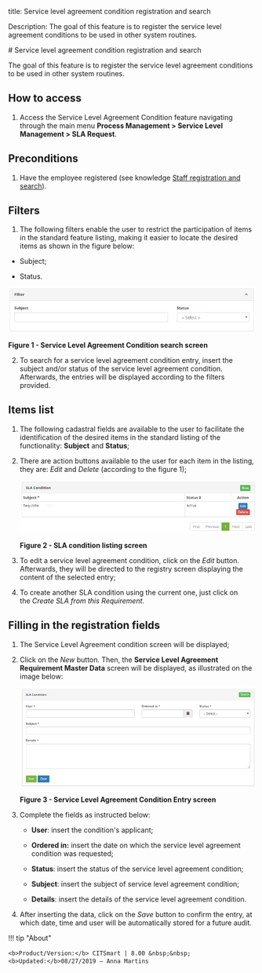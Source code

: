 title: Service level agreement condition registration and search

Description: The goal of this feature is to register the service level agreement
conditions to be used in other system routines.

\# Service level agreement condition registration and search

The goal of this feature is to register the service level agreement conditions
to be used in other system routines.

How to access
-------------

1.  Access the Service Level Agreement Condition feature navigating through
    the main menu **Process Management > Service Level
    Management > SLA Request**.

Preconditions
-------------

1.  Have the employee registered (see knowledge [Staff registration and
    search][1]).

Filters
-------

1.  The following filters enable the user to restrict the participation of items
    in the standard feature listing, making it easier to locate the desired
    items as shown in the figure below:

   -   Subject;

   -   Status.

   ![figura](images/sla-requiriment-1.png)
   
   **Figure 1 - Service Level Agreement Condition search screen**

2.  To search for a service level agreement condition entry, insert the subject
    and/or status of the service level agreement condition. Afterwards, the
    entries will be displayed according to the filters provided.

Items list
----------

1.  The following cadastral fields are available to the user to facilitate the
    identification of the desired items in the standard listing of the
    functionality: **Subject** and **Status**;

2.  There are action buttons available to the user for each item in the listing,
    they are: *Edit* and *Delete* (according to the figure 1);

    ![figura](images/sla-requiriment-2.png)

    **Figure 2 - SLA condition listing screen**

3.  To edit a service level agreement condition, click on the *Edit* button.
    Afterwards, they will be directed to the registry screen displaying the
    content of the selected entry;

4.  To create another SLA condition using the current one, just click on
    the *Create SLA from this Requirement*.

Filling in the registration fields
----------------------------------

1.  The Service Level Agreement condition screen will be displayed;

2.  Click on the *New* button. Then, the **Service Level Agreement Requirement
    Master Data** screen will be displayed, as illustrated on the image below:

    ![figura](images/sla-requiriment-3.png)
    
    **Figure 3 - Service Level Agreement Condition Entry screen**

3.  Complete the fields as instructed below:

    -   **User**: insert the condition's applicant;

    -   **Ordered in:** insert the date on which the service level agreement
        condition was requested;

    -   **Status**: insert the status of the service level agreement condition;

    -   **Subject**: insert the subject of service level agreement condition;

    -   **Details**: insert the details of the service level agreement
        condition.

4.  After inserting the data, click on the *Save* button to confirm the entry,
    at which date, time and user will be automatically stored for a future
    audit.


[1]:/en-us/citsmart-platform-7/processes/tickets/ticket-management.html


!!! tip "About"

    <b>Product/Version:</b> CITSmart | 8.00 &nbsp;&nbsp;
    <b>Updated:</b>08/27/2019 – Anna Martins
